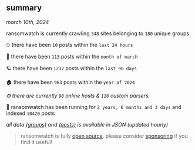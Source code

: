 
## summary
_march 10th, 2024_

ransomwatch is currently crawling `348` sites belonging to `180` unique groups

⏲ there have been `10` posts within the `last 24 hours`

🦈 there have been `113` posts within the `month of march`

🪐 there have been `1237` posts within the `last 90 days`

🏚 there have been `963` posts within the `year of 2024`

_⚙️ there are currently `98` online hosts & `110` custom parsers._

🦕 ransomwatch has been running for `2 years, 6 months and 3 days` and indexed `10420` posts

_all data  [(groups)](http://ransomwhat.telemetry.ltd/groups) and [(posts)](http://ransomwhat.telemetry.ltd/posts) is available in JSON (updated hourly)_

> ransomwatch is fully [open source](https://github.com/joshhighet/ransomwatch#ransomwatch--). please consider [sponsoring](https://github.com/sponsors/joshhighet) if you find it useful!
